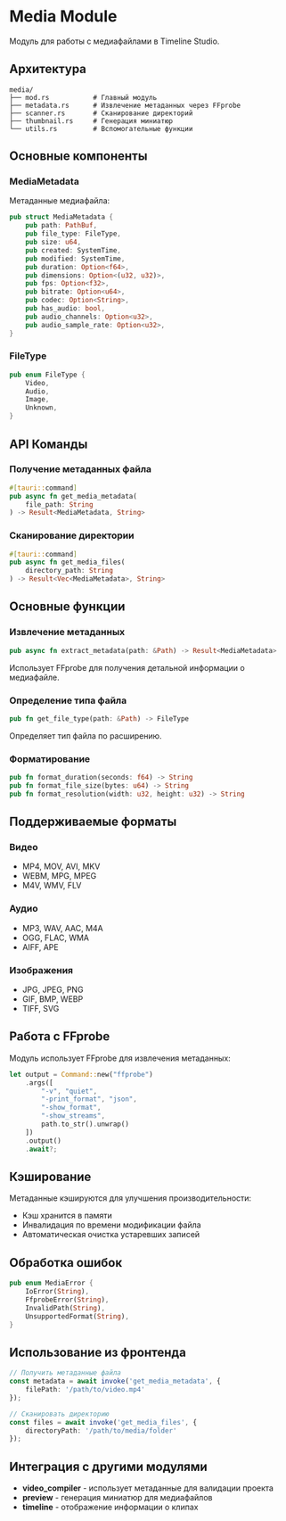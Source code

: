 # Media Module

Модуль для работы с медиафайлами в Timeline Studio.

## Архитектура

```
media/
├── mod.rs           # Главный модуль
├── metadata.rs      # Извлечение метаданных через FFprobe
├── scanner.rs       # Сканирование директорий
├── thumbnail.rs     # Генерация миниатюр
└── utils.rs         # Вспомогательные функции
```

## Основные компоненты

### MediaMetadata
Метаданные медиафайла:

```rust
pub struct MediaMetadata {
    pub path: PathBuf,
    pub file_type: FileType,
    pub size: u64,
    pub created: SystemTime,
    pub modified: SystemTime,
    pub duration: Option<f64>,
    pub dimensions: Option<(u32, u32)>,
    pub fps: Option<f32>,
    pub bitrate: Option<u64>,
    pub codec: Option<String>,
    pub has_audio: bool,
    pub audio_channels: Option<u32>,
    pub audio_sample_rate: Option<u32>,
}
```

### FileType
```rust
pub enum FileType {
    Video,
    Audio,
    Image,
    Unknown,
}
```

## API Команды

### Получение метаданных файла
```rust
#[tauri::command]
pub async fn get_media_metadata(
    file_path: String
) -> Result<MediaMetadata, String>
```

### Сканирование директории
```rust
#[tauri::command]
pub async fn get_media_files(
    directory_path: String
) -> Result<Vec<MediaMetadata>, String>
```

## Основные функции

### Извлечение метаданных
```rust
pub async fn extract_metadata(path: &Path) -> Result<MediaMetadata>
```
Использует FFprobe для получения детальной информации о медиафайле.

### Определение типа файла
```rust
pub fn get_file_type(path: &Path) -> FileType
```
Определяет тип файла по расширению.

### Форматирование
```rust
pub fn format_duration(seconds: f64) -> String
pub fn format_file_size(bytes: u64) -> String
pub fn format_resolution(width: u32, height: u32) -> String
```

## Поддерживаемые форматы

### Видео
- MP4, MOV, AVI, MKV
- WEBM, MPG, MPEG
- M4V, WMV, FLV

### Аудио  
- MP3, WAV, AAC, M4A
- OGG, FLAC, WMA
- AIFF, APE

### Изображения
- JPG, JPEG, PNG
- GIF, BMP, WEBP
- TIFF, SVG

## Работа с FFprobe

Модуль использует FFprobe для извлечения метаданных:

```rust
let output = Command::new("ffprobe")
    .args([
        "-v", "quiet",
        "-print_format", "json",
        "-show_format",
        "-show_streams",
        path.to_str().unwrap()
    ])
    .output()
    .await?;
```

## Кэширование

Метаданные кэшируются для улучшения производительности:
- Кэш хранится в памяти
- Инвалидация по времени модификации файла
- Автоматическая очистка устаревших записей

## Обработка ошибок

```rust
pub enum MediaError {
    IoError(String),
    FfprobeError(String),
    InvalidPath(String),
    UnsupportedFormat(String),
}
```

## Использование из фронтенда

```typescript
// Получить метаданные файла
const metadata = await invoke('get_media_metadata', {
    filePath: '/path/to/video.mp4'
});

// Сканировать директорию
const files = await invoke('get_media_files', {
    directoryPath: '/path/to/media/folder'
});
```

## Интеграция с другими модулями

- **video_compiler** - использует метаданные для валидации проекта
- **preview** - генерация миниатюр для медиафайлов
- **timeline** - отображение информации о клипах